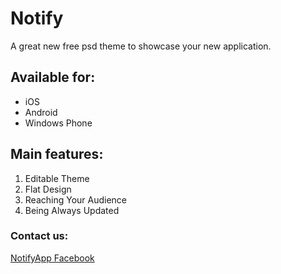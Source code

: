 # Notify
A great new free psd theme to showcase your new application.

## Available for:
* iOS
* Android
* Windows Phone

## Main features:
1. Editable Theme
2. Flat Design
3. Reaching Your Audience
4. Being Always Updated 

### Contact us:
[NotifyApp Facebook](https://www.facebook.com/ "NotifyApp")
